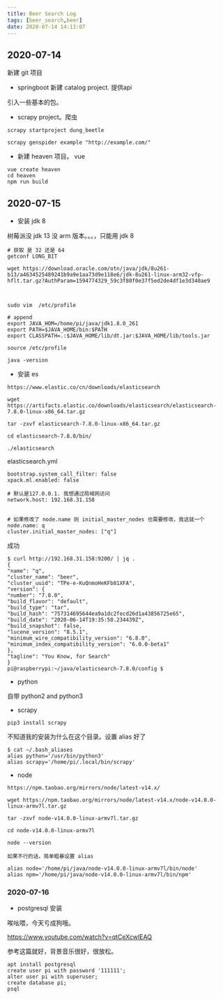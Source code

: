 ```yaml
---
title: Beer Search Log
tags: [beer_search,beer]
date: 2020-07-14 14:13:07
---
```


## 2020-07-14

新建 git 项目


- springboot 新建 catalog project. 提供api

引入一些基本的包。


- scrapy project。爬虫

```
scrapy startproject dung_beetle

scrapy genspider example "http://example.com/"

```


- 新建 heaven 项目。 vue

```
vue create heaven
cd heaven
npm run build
```

## 2020-07-15


- 安装 jdk 8


树莓派没 jdk 13 没 arm 版本。。。，只能用 jdk 8

```
# 获取 是 32 还是 64
getconf LONG_BIT

wget https://download.oracle.com/otn/java/jdk/8u261-b13/a4634525489241b9a9e1aa73d9e118e6/jdk-8u261-linux-arm32-vfp-hflt.tar.gz?AuthParam=1594774329_59c3f80f0e37f5ed2de4df1e3d340ae9



sudo vim  /etc/profile

# append
export JAVA_HOM=/home/pi/java/jdk1.8.0_261
export PATH=$JAVA_HOME/bin:$PATH
export CLASSPATH=.:$JAVA_HOME/lib/dt.jar:$JAVA_HOME/lib/tools.jar

source /etc/profile

java -version
```

- 安装 es

```
https://www.elastic.co/cn/downloads/elasticsearch

wget https://artifacts.elastic.co/downloads/elasticsearch/elasticsearch-7.8.0-linux-x86_64.tar.gz

tar -zxvf elasticsearch-7.8.0-linux-x86_64.tar.gz

cd elasticsearch-7.8.0/bin/

./elasticsearch

```


elasticsearch.yml

```
bootstrap.system_call_filter: false
xpack.ml.enabled: false

# 默认是127.0.0.1. 我想通过局域网访问
network.host: 192.168.31.158


# 如果修改了 node.name 则 initial_master_nodes 也需要修改，我这就一个
node.name: q
cluster.initial_master_nodes: ["q"]

```

成功

```
$ curl http://192.168.31.158:9200/ | jq .
{
"name": "q",
"cluster_name": "beer",
"cluster_uuid": "TPe-e-KuQnmoHeKFb81XFA",
"version": {
"number": "7.8.0",
"build_flavor": "default",
"build_type": "tar",
"build_hash": "757314695644ea9a1dc2fecd26d1a43856725e65",
"build_date": "2020-06-14T19:35:50.234439Z",
"build_snapshot": false,
"lucene_version": "8.5.1",
"minimum_wire_compatibility_version": "6.8.0",
"minimum_index_compatibility_version": "6.0.0-beta1"
},
"tagline": "You Know, for Search"
}
pi@raspberrypi:~/java/elasticsearch-7.8.0/config $
```

- python


自带  python2 and python3

- scrapy

```
pip3 install scrapy
```

不知道我的安装为什么在这个目录。设置 alias 好了
```
$ cat ~/.bash_aliases
alias python='/usr/bin/python3'
alias scrapy='/home/pi/.local/bin/scrapy'
```


- node

```
https://npm.taobao.org/mirrors/node/latest-v14.x/

wget https://npm.taobao.org/mirrors/node/latest-v14.x/node-v14.0.0-linux-armv7l.tar.gz

tar -zxvf node-v14.0.0-linux-armv7l.tar.gz

cd node-v14.0.0-linux-armv7l

node --version

如果不行的话，简单粗暴设置 alias

alias node='/home/pi/java/node-v14.0.0-linux-armv7l/bin/node'
alias npm='/home/pi/java/node-v14.0.0-linux-armv7l/bin/npm'
```



### 2020-07-16

- postgresql 安装

唉吆喂，今天亏成狗哦。

https://www.youtube.com/watch?v=qtCeXcwIEAQ

参考这篇就好，背景音乐很好，很放松。

```
apt install postgresql
create user pi with password '111111';
alter user pi with superuser;
create database pi;
psql
```


